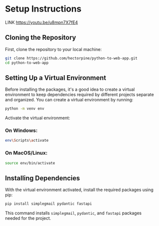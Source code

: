 
# Setup Instructions
LINK https://youtu.be/u8mpn7X7fE4

## Cloning the Repository

First, clone the repository to your local machine:

```bash
git clone https://github.com/hectorpine/python-to-web-app.git
cd python-to-web-app
```

## Setting Up a Virtual Environment

Before installing the packages, it's a good idea to create a virtual environment to keep dependencies required by different projects separate and organized. You can create a virtual environment by running:

```bash
python -m venv env
```

Activate the virtual environment:

### On Windows:
```bash
env\Scripts\activate
```

### On MacOS/Linux:
```bash
source env/bin/activate
```

## Installing Dependencies

With the virtual environment activated, install the required packages using pip:

```bash
pip install simplegmail pydantic fastapi
```

This command installs `simplegmail`, `pydantic`, and `fastapi` packages needed for the project.
```

